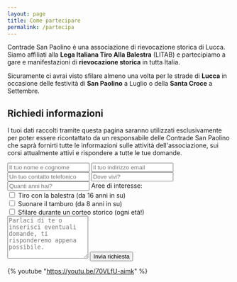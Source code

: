 ```yaml
---
layout: page
title: Come partecipare
permalink: /partecipa
---
```


Contrade San Paolino è una associazione di rievocazione storica di Lucca. Siamo
affiliati alla **Lega Italiana Tiro Alla Balestra** (LITAB) e partecipiamo a
gare e manifestazioni di **rievocazione storica** in tutta Italia.

Sicuramente ci avrai visto sfilare almeno una volta per le strade di **Lucca**
in occasione delle festività di **San Paolino** a Luglio o della **Santa Croce**
a Settembre.

## Richiedi informazioni

I tuoi dati raccolti tramite questa pagina saranno utilizzati esclusivamente per
poter essere ricontattato da un responsabile delle Contrade San Paolino che
saprà fornirti tutte le informazioni sulle attività dell'associazione, sui corsi
attualmente attivi e rispondere a tutte le tue domande.

<form class="wj-contact" action="https://formspree.io/{{site.author.email}}" method="POST">
    <input type="text" name="name" placeholder="Il tuo nome e cognome" required>
    <input type="email" name="_replyto" placeholder="Il tuo indirizzo email" required>
    <input type="telephone" name="telephone" id="telephone" placeholder="Un tuo contatto telefonico" required>
    <input type="text" name="luogo" placeholder="Dove vivi?" required>
    <input type="text" name="età" placeholder="Quanti anni hai?">
    <label class="heading">Aree di interesse:</label><br/>
    <input type="checkbox" id="balestra" name="balestra">
    <label for="balestra">Tiro con la balestra (da 16 anni in su)</label><br/>
    <input type="checkbox" id="tamburo" name="tamburo">
    <label for="tamburo">Suonare il tamburo (da 8 anni in su)</label><br/>
    <input type="checkbox" id="corteo" name="corteo">
    <label for="corteo">Sfilare durante un corteo storico (ogni età!)</label><br/>
    <textarea type="text" name="message" rows="6" placeholder="Parlaci di te o inserisci eventuali domande, ti risponderemo appena possibile."></textarea>
    <input type="hidden" name="_subject" value="Richiesta iscrizione">
    <input type="text" name="_gotcha" style="display:none">
    <input type="hidden" name="_language" value="it" />
    <input type="submit" value="Invia richiesta">
</form>

{% youtube "https://youtu.be/70VLfU-aimk" %}
